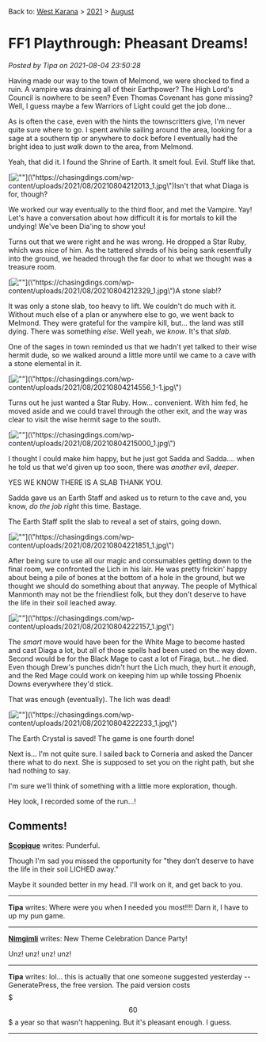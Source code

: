 Back to: [West Karana](/posts/westkarana.md) > [2021](/posts/2021/westkarana.md) > [August](./westkarana.md)
# FF1 Playthrough: Pheasant Dreams!

*Posted by Tipa on 2021-08-04 23:50:28*


Having made our way to the town of Melmond, we were shocked to find a ruin. A vampire was draining all of their Earthpower? The High Lord's Council is nowhere to be seen? Even Thomas Covenant has gone missing? Well, I guess maybe a few Warriors of Light could get the job done...





As is often the case, even with the hints the townscritters give, I'm never quite sure where to go. I spent awhile sailing around the area, looking for a sage at a southern tip or anywhere to dock before I eventually had the bright idea to just *walk* down to the area, from Melmond.



Yeah, that did it. I found the Shrine of Earth. It smelt foul. Evil. Stuff like that.



[![\"\"](\"https://chasingdings.com/wp-content/uploads/2021/08/20210804212013_1-1024x576.jpg\")](\"https://chasingdings.com/wp-content/uploads/2021/08/20210804212013_1.jpg\")Isn't that what Diaga is for, though?

We worked our way eventually to the third floor, and met the Vampire. Yay! Let's have a conversation about how difficult it is for mortals to kill the undying! We've been Dia'ing to show you!



Turns out that we were right and he was wrong. He dropped a Star Ruby, which was nice of him. As the tattered shreds of his being sank resentfully into the ground, we headed through the far door to what we thought was a treasure room.



[![\"\"](\"https://chasingdings.com/wp-content/uploads/2021/08/20210804212329_1-1024x576.jpg\")](\"https://chasingdings.com/wp-content/uploads/2021/08/20210804212329_1.jpg\")A stone slab!?

It was only a stone slab, too heavy to lift. We couldn't do much with it. Without much else of a plan or anywhere else to go, we went back to Melmond. They were grateful for the vampire kill, but... the land was still dying. There was something *else*. Well yeah, we *know*. It's that *slab*.



One of the sages in town reminded us that we hadn't yet talked to their wise hermit dude, so we walked around a little more until we came to a cave with a stone elemental in it.



[![\"\"](\"https://chasingdings.com/wp-content/uploads/2021/08/20210804214556_1-1-1024x576.jpg\")](\"https://chasingdings.com/wp-content/uploads/2021/08/20210804214556_1-1.jpg\")

Turns out he just wanted a Star Ruby. How... convenient. With him fed, he moved aside and we could travel through the other exit, and the way was clear to visit the wise hermit sage to the south.



[![\"\"](\"https://chasingdings.com/wp-content/uploads/2021/08/20210804215000_1-1024x576.jpg\")](\"https://chasingdings.com/wp-content/uploads/2021/08/20210804215000_1.jpg\")

I thought I could make him happy, but he just got Sadda and Sadda.... when he told us that we'd given up too soon, there was *another* evil, *deeper*.



YES WE KNOW THERE IS A SLAB THANK YOU.



Sadda gave us an Earth Staff and asked us to return to the cave and, you know, *do the job right* this time. Bastage.



The Earth Staff split the slab to reveal a set of stairs, going down.



[![\"\"](\"https://chasingdings.com/wp-content/uploads/2021/08/20210804221851_1-1024x576.jpg\")](\"https://chasingdings.com/wp-content/uploads/2021/08/20210804221851_1.jpg\")

After being sure to use all our magic and consumables getting down to the final room, we confronted the Lich in his lair. He was pretty frickin' happy about being a pile of bones at the bottom of a hole in the ground, but we thought we should do something about that anyway. The people of Mythical Manmonth may not be the friendliest folk, but they don't deserve to have the life in their soil leached away.



[![\"\"](\"https://chasingdings.com/wp-content/uploads/2021/08/20210804222157_1-1024x576.jpg\")](\"https://chasingdings.com/wp-content/uploads/2021/08/20210804222157_1.jpg\")

The *smart* move would have been for the White Mage to become hasted and cast Diaga a lot, but all of those spells had been used on the way down. Second would be for the Black Mage to cast a lot of Firaga, but... he died. Even though Drew's punches didn't hurt the Lich much, they hurt it *enough*, and the Red Mage could work on keeping him up while tossing Phoenix Downs everywhere they'd stick.



That was enough (eventually). The lich was dead!



[![\"\"](\"https://chasingdings.com/wp-content/uploads/2021/08/20210804222233_1-1024x576.jpg\")](\"https://chasingdings.com/wp-content/uploads/2021/08/20210804222233_1.jpg\")

The Earth Crystal is saved! The game is one fourth done!



Next is... I'm not quite sure. I sailed back to Corneria and asked the Dancer there what to do next. She is supposed to set you on the right path, but she had nothing to say.



I'm sure we'll think of something with a little more exploration, though.



Hey look, I recorded some of the run...!





## Comments!

**[Scopique](http://scopique.com)** writes: Punderful. 

Though I'm sad you missed the opportunity for \"they don’t deserve to have the life in their soil LICHED away.\"

Maybe it sounded better in my head. I'll work on it, and get back to you.

---

**Tipa** writes: Where were you when I needed you most!!!! Darn it, I have to up my pun game.

---

**[Nimgimli](https://dragonchasers.com)** writes: New Theme Celebration Dance Party!

Unz! unz! unz! unz!

---

**Tipa** writes: lol... this is actually that one someone suggested yesterday -- GeneratePress, the free version. The paid version costs $$$$$$$60$$$$$$$ a year so that wasn't happening. But it's pleasant enough. I guess.

---

